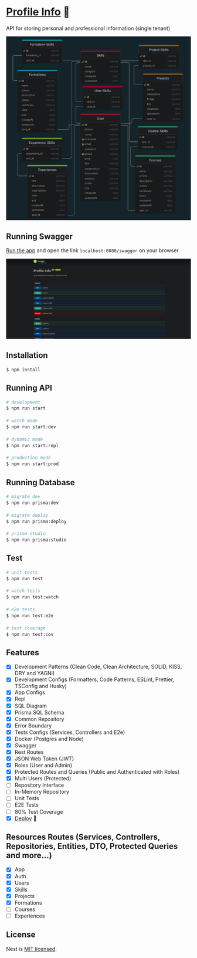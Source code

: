 # [Profile Info](https://yagrrusso-info.onrender.com/swagger) 🚀

API for storing personal and professional information (single tenant)

![modelo](diagram.png)

## Running Swagger

[Run the app](#running-api) and open the link `localhost:8080/swagger` on your browser

![swagger](swagger.png)

## Installation

```bash
$ npm install
```

## Running API

```bash
# development
$ npm run start

# watch mode
$ npm run start:dev

# dynamic mode
$ npm run start:repl

# production mode
$ npm run start:prod
```

## Running Database

```bash
# migrate dev
$ npm run prisma:dev

# migrate deploy
$ npm run prisma:deploy

# prisma studio
$ npm run prisma:studio
```

## Test

```bash
# unit tests
$ npm run test

# watch tests
$ npm run test:watch

# e2e tests
$ npm run test:e2e

# test coverage
$ npm run test:cov
```

## Features

- [x] Development Patterns (Clean Code, Clean Architecture, SOLID, KISS, DRY and YAGNI)
- [x] Development Configs (Formatters, Code Patterns, ESLint, Prettier, TSConfig and Husky)
- [x] App Configs
- [x] Repl
- [x] SQL Diagram
- [x] Prisma SQL Schema
- [x] Common Repository
- [x] Error Boundary
- [x] Tests Configs (Services, Controllers and E2e)
- [x] Docker (Postgres and Node)
- [x] Swagger
- [x] Rest Routes
- [x] JSON Web Token (JWT)
- [x] Roles (User and Admin)
- [x] Protected Routes and Queries (Public and Authenticated with Roles)
- [x] Multi Users (Protected)
- [ ] Repository Interface
- [ ] In-Memory Repository
- [ ] Unit Tests
- [ ] E2E Tests
- [ ] 80% Test Coverage
- [x] [Deploy](https://yagrrusso-info.onrender.com/swagger) 🚀

## Resources Routes (Services, Controllers, Repositories, Entities, DTO, Protected Queries and more...)

- [x] App
- [x] Auth
- [x] Users
- [x] Skills
- [x] Projects
- [x] Formations
- [ ] Courses
- [ ] Experiences

## License

Nest is [MIT licensed](LICENSE).